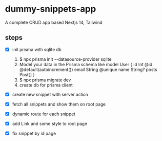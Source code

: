 # dummy-snippets-app
A complete CRUD app based Nextjs 14, Tailwind

## steps
- [x] init prisma with sqlite db
    1. $ npx prisma init --datasource-provider sqlite
    2. Model your data in the Prisma schema like
        model User {
            id    Int     @id @default(autoincrement())
            email String  @unique
            name  String?
            posts Post[]
        }
    3. $ npx prisma migrate dev
    4. create db for prisma client

- [x] create new snippet with server action
- [x] fetch all snippets and show them on root page
- [x] dynamic route for each snippet
- [x] add Link and some style to root page
- [x] fix snippet by id page